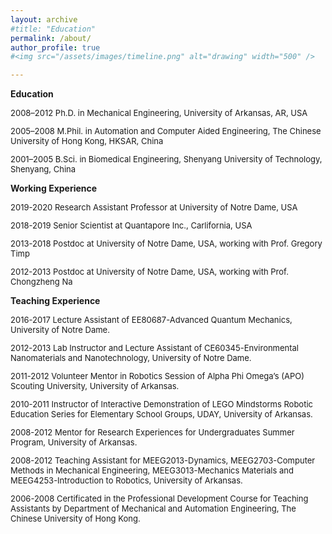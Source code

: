 ```yaml
---
layout: archive
#title: "Education"
permalink: /about/
author_profile: true
#<img src="/assets/images/timeline.png" alt="drawing" width="500" />

---
```


**Education**<br>

<font size="2">
<p>2008–2012   Ph.D. in Mechanical Engineering, University of Arkansas, AR, USA </p>

<p>2005–2008   M.Phil. in Automation and Computer Aided Engineering, The Chinese University of Hong Kong, HKSAR, China </p>

<p>2001–2005   B.Sci. in Biomedical Engineering, Shenyang University of Technology, Shenyang, China </p>

</font>

**Working Experience**
<font size="2">

<p>2019-2020 Research Assistant Professor at University of Notre Dame, USA<br /></p>
<p>2018-2019 Senior Scientist at Quantapore Inc., Carlifornia, USA<br /></p>
<p>2013-2018 Postdoc at University of Notre Dame, USA, working with Prof. Gregory Timp<br /></p>
<p>2012-2013 Postdoc at University of Notre Dame, USA, working with Prof. Chongzheng Na<br /></p>

</font>

**Teaching Experience**
<font size="2">

<p>2016-2017 Lecture Assistant of EE80687-Advanced Quantum Mechanics, University of Notre Dame.<br /></p>
<p>2012-2013 Lab Instructor and Lecture Assistant of CE60345-Environmental Nanomaterials and Nanotechnology, University of Notre Dame.<br /></p>
<p>2011-2012 Volunteer Mentor in Robotics Session of Alpha Phi Omega’s (APO) Scouting University, University of Arkansas.<br /></p>
<p>2010-2011 Instructor of Interactive Demonstration of LEGO Mindstorms Robotic Education Series for Elementary School Groups, UDAY, University of Arkansas.<br /></p>
<p>2008-2012 Mentor for Research Experiences for Undergraduates Summer Program, University of Arkansas.<br /></p>
<p>2008-2012 Teaching Assistant for MEEG2013-Dynamics, MEEG2703-Computer Methods in Mechanical Engineering, MEEG3013-Mechanics Materials and MEEG4253-Introduction to Robotics, University of Arkansas.<br/></p>
<p>2006-2008 Certificated in the Professional Development Course for Teaching Assistants by Department of Mechanical and Automation Engineering, The Chinese University of Hong Kong.<br /></p>

</font>
